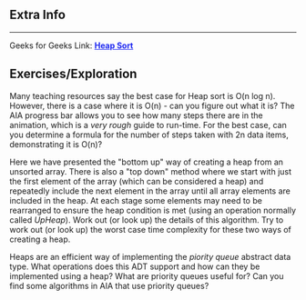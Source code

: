
<style>
a:link {
    color: #1e28f0;
}
a:visited{
    color: #3c1478;
}
a:hover{
    color: #1e288c;
}
</style>

## Extra Info

-----

Geeks for Geeks Link: [**Heap Sort**][G4GLink]


[G4GLink]: https://www.geeksforgeeks.org/heap-sort/

## Exercises/Exploration

Many teaching resources say the best case for Heap sort is O(n log n).
However, there is a case where it is O(n) - can you figure out what it is?
The AIA progress bar allows you to see how many steps there are in the
animation, which is a *very rough* guide to run-time. For the best case,
can you determine a formula for the number of steps taken with 2n data
items, demonstrating it is O(n)?

Here we have presented the "bottom up" way of creating a heap from an
unsorted array.  There is also a "top down" method where we start with
just the first element of the array (which can be considered a heap)
and repeatedly include the next element in the array until all array
elements are included in the heap. At each stage some elements may need
to be rearranged to ensure the heap condition is met (using an operation
normally called *UpHeap*).  Work out (or look up) the details of this
algorithm. Try to work out (or look up) the worst case time complexity
for these two ways of creating a heap.

Heaps are an efficient way of implementing the *piority queue* abstract
data type.  What operations does this ADT support and how can they
be implemented using a heap?  What are priority queues useful for?
Can you find some algorithms in AIA that use priority queues?

